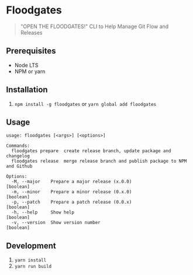 # Floodgates

> "OPEN THE FLOODGATES!" CLI to Help Manage Git Flow and Releases

## Prerequisites

* Node LTS
* NPM or yarn

## Installation

1. `npm install -g floodgates` or `yarn global add floodgates`

## Usage

```text
usage: floodgates [<args>] [<options>]

Commands:
  floodgates prepare  create release branch, update package and changelog
  floodgates release  merge release branch and publish package to NPM and Github

Options:
  -M, --major    Prepare a major release (x.0.0)                       [boolean]
  -m, --minor    Prepare a minor release (0.x.0)                       [boolean]
  -p, --patch    Prepare a patch release (0.0.x)                       [boolean]
  -h, --help     Show help                                             [boolean]
  -v, --version  Show version number                                   [boolean]
```

## Development

1. `yarn install`
2. `yarn run build`
